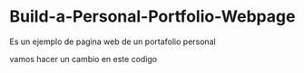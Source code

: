 # Build-a-Personal-Portfolio-Webpage
Es un ejemplo de pagina web  de un portafolio personal 

vamos hacer un cambio en este codigo
